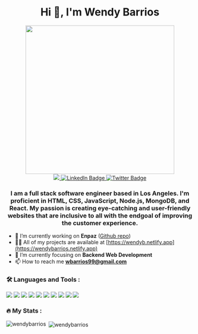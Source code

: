 <h1 align="center">Hi 👋, I'm Wendy Barrios</h1>

<div id="header" align="center">
  <img src="https://data.whicdn.com/images/298319390/original.gif" width="400"/>
  
  <div id="badges">
    <a href="https://wendybarrios.netlify.app">
    <img src="https://img.shields.io/badge/website-000000?style=for-the-badge&logo=About.me&logoColor=white"/>
  </a>
  <a href="https://linkedin.com/in/wendy-barrios1">
    <img src="https://img.shields.io/badge/LinkedIn-blue?style=for-the-badge&logo=linkedin&logoColor=white" alt="LinkedIn Badge"/>
  </a>
<!--   <a href="your-youtube-URL">
    <img src="https://img.shields.io/badge/YouTube-red?style=for-the-badge&logo=youtube&logoColor=white" alt="Youtube Badge"/>
  </a> -->
  <a href="https://twitter.com/wendy_barrios_">
    <img src="https://img.shields.io/badge/Twitter-blue?style=for-the-badge&logo=twitter&logoColor=white" alt="Twitter Badge"/>
  </a>
</div>
</div>


<h3 align="center">  I am a full stack software engineer based in Los Angeles. I'm proficient in HTML, CSS, JavaScript, Node.js, MongoDB, and React. My passion is creating eye-catching and user-friendly websites that are inclusive to all with the endgoal of improving the customer experience.</h3>

- :construction: I’m currently working on **Enpaz** ([Github repo](https://github.com/wendybarrios/enpaz2))
- 👨‍💻 All of my projects are available at [https://wendyb.netlify.app](https://wendybarrios.netlify.app)
- :dart: I’m currently focusing on **Backend Web Development** 
- 📫 How to reach me **wbarrios99@gmail.com**

<!-- <h3 align="left">Connect with me!</h3>
<p align="left">
<a href="https://linkedin.com/in/wendy-barrios1" target="blank"><img align="center" src="https://raw.githubusercontent.com/rahuldkjain/github-profile-readme-generator/master/src/images/icons/Social/linked-in-alt.svg" alt="wendy-barrios1" height="30" width="40" /></a>
</p> -->

### :hammer_and_wrench: Languages and Tools : 
<p align="left">
  <img src="https://img.shields.io/badge/HTML5-E34F26?style=for-the-badge&logo=html5&logoColor=white" />
  <img src="https://img.shields.io/badge/CSS3-1572B6?style=for-the-badge&logo=css3&logoColor=white" />
  <img src="https://img.shields.io/badge/Sass-CC6699?style=for-the-badge&logo=sass&logoColor=white" />
  <img src="https://img.shields.io/badge/JavaScript-323330?style=for-the-badge&logo=javascript&logoColor=F7DF1E" />
  <img src="https://img.shields.io/badge/React-20232A?style=for-the-badge&logo=react&logoColor=61DAFB" />
  <img src="https://img.shields.io/badge/Wordpress-21759B?style=for-the-badge&logo=wordpress&logoColor=white" />
  <img src="https://img.shields.io/badge/MongoDB-4EA94B?style=for-the-badge&logo=mongodb&logoColor=white" />
  <img src="https://img.shields.io/badge/Express.js-000000?style=for-the-badge&logo=express&logoColor=white" />
  <img src="https://img.shields.io/badge/GIT-E44C30?style=for-the-badge&logo=git&logoColor=white" />
  <img src="https://img.shields.io/badge/R-276DC3?style=for-the-badge&logo=r&logoColor=white" />
</p>

### :fire: My Stats :

<p><img align="left" src="https://github-readme-stats.vercel.app/api/top-langs?username=wendybarrios&show_icons=true&locale=en&layout=compact" alt="wendybarrios" /></p>

<p>&nbsp;<img align="center" src="https://github-readme-stats.vercel.app/api?username=wendybarrios&show_icons=true&locale=en" alt="wendybarrios" /></p>

